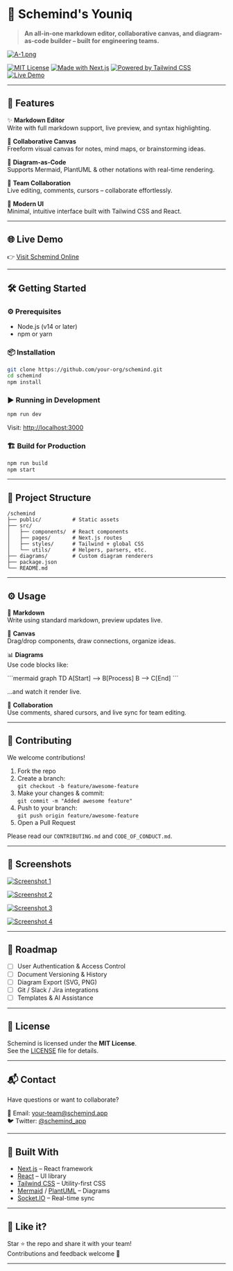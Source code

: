 
# 🧠 Schemind's Youniq

> **An all-in-one markdown editor, collaborative canvas, and diagram-as-code builder – built for engineering teams.**

[![A-1.png](https://i.postimg.cc/mDhqxrdS/A-1.png)](https://postimg.cc/5YdpLfWH)

[![MIT License](https://img.shields.io/badge/license-MIT-blue.svg)](LICENSE)
[![Made with Next.js](https://img.shields.io/badge/built%20with-Next.js-black)](https://nextjs.org/)
[![Powered by Tailwind CSS](https://img.shields.io/badge/styled%20with-TailwindCSS-38bdf8)](https://tailwindcss.com/)
[![Live Demo](https://img.shields.io/badge/demo-live-brightgreen.svg)](https://schemind.vercel.app/)

---

## 🚀 Features

✨ **Markdown Editor**  
Write with full markdown support, live preview, and syntax highlighting.

🧩 **Collaborative Canvas**  
Freeform visual canvas for notes, mind maps, or brainstorming ideas.

🧬 **Diagram-as-Code**  
Supports Mermaid, PlantUML & other notations with real-time rendering.

👥 **Team Collaboration**  
Live editing, comments, cursors – collaborate effortlessly.

🎨 **Modern UI**  
Minimal, intuitive interface built with Tailwind CSS and React.

---

## 🌐 Live Demo

👉 [Visit Schemind Online](https://schemind.vercel.app)

---

## 🛠️ Getting Started

### ⚙️ Prerequisites

- Node.js (v14 or later)
- npm or yarn

### 📦 Installation

```bash
git clone https://github.com/your-org/schemind.git
cd schemind
npm install
```

### ▶️ Running in Development

```bash
npm run dev
```

Visit: [http://localhost:3000](http://localhost:3000)

### 🏗️ Build for Production

```bash
npm run build
npm start
```

---

## 📁 Project Structure

```
/schemind
├── public/          # Static assets
├── src/
│   ├── components/  # React components
│   ├── pages/       # Next.js routes
│   ├── styles/      # Tailwind + global CSS
│   └── utils/       # Helpers, parsers, etc.
├── diagrams/        # Custom diagram renderers
├── package.json
└── README.md
```

---

## ⚙️ Usage

📝 **Markdown**  
Write using standard markdown, preview updates live.

🧠 **Canvas**  
Drag/drop components, draw connections, organize ideas.

📊 **Diagrams**  
Use code blocks like:

\`\`\`mermaid
graph TD
    A[Start] --> B[Process]
    B --> C[End]
\`\`\`

...and watch it render live.

🫱 **Collaboration**  
Use comments, shared cursors, and live sync for team editing.

---

## 🤝 Contributing

We welcome contributions!

1. Fork the repo
2. Create a branch:  
   `git checkout -b feature/awesome-feature`
3. Make your changes & commit:  
   `git commit -m "Added awesome feature"`
4. Push to your branch:  
   `git push origin feature/awesome-feature`
5. Open a Pull Request

Please read our `CONTRIBUTING.md` and `CODE_OF_CONDUCT.md`.

---
## 📸 Screenshots

[![Screenshot 1](https://i.postimg.cc/LgsPZW5Y/Screenshot-2025-07-17-021514.png)](https://postimg.cc/LgsPZW5Y)

[![Screenshot 2](https://i.postimg.cc/47PtyGfR/Screenshot-2025-07-17-021526.png)](https://postimg.cc/47PtyGfR)

[![Screenshot 3](https://i.postimg.cc/k6qK7Gdy/Screenshot-2025-07-17-021601.png)](https://postimg.cc/k6qK7Gdy)

[![Screenshot 4](https://i.postimg.cc/KKntXLCz/Screenshot-2025-07-17-021628.png)](https://postimg.cc/KKntXLCz)

---

## 🔮 Roadmap

- [ ] User Authentication & Access Control
- [ ] Document Versioning & History
- [ ] Diagram Export (SVG, PNG)
- [ ] Git / Slack / Jira integrations
- [ ] Templates & AI Assistance

---

## 📄 License

Schemind is licensed under the **MIT License**.  
See the [LICENSE](./LICENSE) file for details.

---

## 📬 Contact

Have questions or want to collaborate?

📧 Email: [your-team@schemind.app](mailto:your-team@schemind.app)  
🐦 Twitter: [@schemind_app](https://twitter.com/schemind_app)

---

## 🧠 Built With

- [Next.js](https://nextjs.org/) – React framework
- [React](https://reactjs.org/) – UI library
- [Tailwind CSS](https://tailwindcss.com/) – Utility-first CSS
- [Mermaid](https://mermaid-js.github.io) / [PlantUML](https://plantuml.com/) – Diagrams
- [Socket.IO](https://socket.io/) – Real-time sync

---

## 🌟 Like it?

Star ⭐ the repo and share it with your team!  
Contributions and feedback welcome 🤝

---
